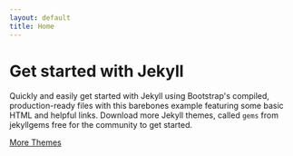```yaml
---
layout: default
title: Home
---
```


<h1 class="text-body-emphasis">Get started with Jekyll</h1>
  <p class="fs-5 col-md-8">Quickly and easily get started with Jekyll using Bootstrap's compiled, production-ready files with this barebones example featuring some basic HTML and helpful links. Download more Jekyll themes, called <code>gems</code> from jekyllgems free for the community to get started.</p>
      
  <div class="mb-5">
    <a href="https://github.com/jekyllgems/themes" target="_blank" class="btn btn-danger px-4">
      <i class="fa-solid fa-up-right-from-square"></i> More Themes
    </a>
  </div>